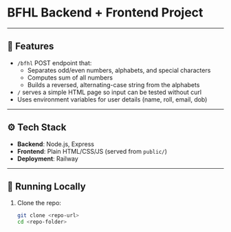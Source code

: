 # BFHL Backend + Frontend Project


---

## 📌 Features
- `/bfhl` POST endpoint that:
  - Separates odd/even numbers, alphabets, and special characters
  - Computes sum of all numbers
  - Builds a reversed, alternating-case string from the alphabets
- `/` serves a simple HTML page so input can be tested without curl
- Uses environment variables for user details (name, roll, email, dob)

---

## ⚙️ Tech Stack
- **Backend**: Node.js, Express
- **Frontend**: Plain HTML/CSS/JS (served from `public/`)
- **Deployment**: Railway

---

## 🚀 Running Locally

1. Clone the repo:
   ```bash
   git clone <repo-url>
   cd <repo-folder>
